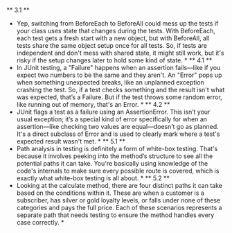 ** 3.1 **
* Yep, switching from BeforeEach to BeforeAll could mess up the tests if your class uses state that changes during the tests. With BeforeEach, each test gets a fresh start with a new object, but with BeforeAll, all tests share the same object setup once for all tests. So, if tests are independent and don't mess with shared state, it might still work, but it's risky if the setup changes later to hold some kind of state. *
** 4.1 **
* In JUnit testing, a "Failure" happens when an assertion fails—like if you expect two numbers to be the same and they aren't. An "Error" pops up when something unexpected breaks, like an unplanned exception crashing the test. So, if a test checks something and the result isn't what was expected, that’s a Failure. But if the test throws some random error, like running out of memory, that's an Error. *
** 4.2 **
* JUnit flags a test as a failure using an AssertionError. This isn’t your usual exception; it’s a special kind of error specifically for when an assertion—like checking two values are equal—doesn’t go as planned. It's a direct subclass of Error and is used to clearly mark where a test's expected result wasn't met. * 
** 5.1 **
* Path analysis in testing is definitely a form of white-box testing. That's because it involves peeking into the method’s structure to see all the potential paths it can take. You're basically using knowledge of the code's internals to make sure every possible route is covered, which is exactly what white-box testing is all about. *
** 5.2 **
* Looking at the calculate method, there are four distinct paths it can take based on the conditions within it. These are when a customer is a subscriber, has silver or gold loyalty levels, or falls under none of these categories and pays the full price. Each of these scenarios represents a separate path that needs testing to ensure the method handles every case correctly. * 

